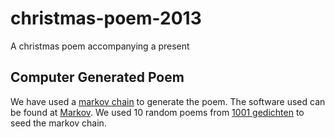 christmas-poem-2013
===================

A christmas poem accompanying a present

Computer Generated Poem
-----------------------

We have used a [markov chain][] to generate the poem. The software
used can be found at [Markov][]. We used 10 random poems from
[1001 gedichten][] to seed the markov chain.

[markov chain]: http://en.wikipedia.org/wiki/Markov_chain
[Markov]: https://github.com/dvberkel/Markov
[1001 gedichten]: http://www.1001gedichten.nl/
